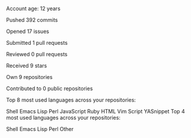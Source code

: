 Account age: 12 years

Pushed 392 commits

Opened 17 issues

Submitted 1 pull requests

Reviewed 0 pull requests

Received 9 stars

Own 9 repositories

Contributed to 0 public repositories

Top 8 most used languages across your repositories:

 Shell  Emacs Lisp  Perl  JavaScript  Ruby  HTML  Vim Script  YASnippet 
Top 4 most used languages across your repositories:

 Shell  Emacs Lisp  Perl  Other 